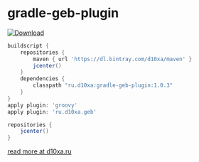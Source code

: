 # gradle-geb-plugin

[ ![Download](https://api.bintray.com/packages/d10xa/maven/ru.d10xa%3Agradle-geb-plugin/images/download.svg) ](https://bintray.com/d10xa/maven/ru.d10xa%3Agradle-geb-plugin/_latestVersion)

```groovy
buildscript {
    repositories {
        maven { url 'https://dl.bintray.com/d10xa/maven' }
        jcenter()
    }
    dependencies {
        classpath "ru.d10xa:gradle-geb-plugin:1.0.3"
    }
}
apply plugin: 'groovy'
apply plugin: 'ru.d10xa.geb'

repositories {
    jcenter()
}
```

[read more at d10xa.ru](http://d10xa.ru/2015/09/geb-getting-started/)
